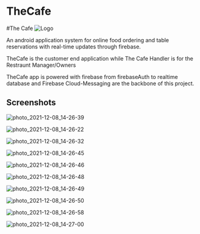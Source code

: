 # TheCafe

#The Cafe
![Logo](https://github.com/SahilSharma27/TheCafe/blob/master/app/src/main/res/drawable/new_logo.png?raw=true)

An android application system for online food ordering and table reservations with real-time updates through firebase.

TheCafe is the customer end application while The Cafe Handler is for the Restraunt Manager/Owners

TheCafe app is powered with firebase from firebaseAuth to realtime database 
and Firebase Cloud-Messaging are the backbone of this project.



## Screenshots

![photo_2021-12-08_14-26-39](https://user-images.githubusercontent.com/37140150/147810993-63a32854-a74d-40f8-b734-b72e5f06f629.jpg)

![photo_2021-12-08_14-26-22](https://user-images.githubusercontent.com/37140150/147811057-a65542d4-a944-449e-8707-7a02242616df.jpg)

![photo_2021-12-08_14-26-32](https://user-images.githubusercontent.com/37140150/147811187-26415c85-9cae-4366-bcd3-be0b7da83f3d.jpg)

![photo_2021-12-08_14-26-45](https://user-images.githubusercontent.com/37140150/147811203-4e7a5386-0936-49db-9fbb-b99b2bb4378f.jpg)

![photo_2021-12-08_14-26-46](https://user-images.githubusercontent.com/37140150/147811210-727104c6-da3a-4761-a70b-9ff949aa090c.jpg)

![photo_2021-12-08_14-26-48](https://user-images.githubusercontent.com/37140150/147811218-be2c465f-e510-45c6-978e-f07b017e7b3d.jpg)

![photo_2021-12-08_14-26-49](https://user-images.githubusercontent.com/37140150/147811222-89c40210-2e61-4e3b-a7aa-308dd244cb30.jpg)

![photo_2021-12-08_14-26-50](https://user-images.githubusercontent.com/37140150/147811229-bba52d06-da9c-4ffe-8be0-fd3011fccfe3.jpg)

![photo_2021-12-08_14-26-58](https://user-images.githubusercontent.com/37140150/147811236-92cff377-dc56-450f-b3a0-2a9e4a605a04.jpg)

![photo_2021-12-08_14-27-00](https://user-images.githubusercontent.com/37140150/147811238-c1e822df-f44c-46bf-b456-90b16a1ab8c0.jpg)







